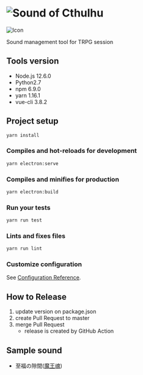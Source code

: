 # ![Sound of Cthulhu](./icons/Images/logo1.png "logo")

![Icon](./icons/Images/android/mipmap-xxxhdpi/ic_launcher.png "icon")

Sound management tool for TRPG session

## Tools version

- Node.js 12.6.0
- Python2.7
- npm 6.9.0
- yarn 1.16.1
- vue-cli 3.8.2

## Project setup

```sh
yarn install
```

### Compiles and hot-reloads for development

```sh
yarn electron:serve
```

### Compiles and minifies for production

```sh
yarn electron:build
```

### Run your tests

```sh
yarn run test
```

### Lints and fixes files

```sh
yarn run lint
```

### Customize configuration

See [Configuration Reference](https://cli.vuejs.org/config/).

## How to Release

1. update version on package.json
2. create Pull Request to master
3. merge Pull Request
   - release is created by GitHub Action

## Sample sound

- 至福の隙間([魔王魂](https://maoudamashii.jokersounds.com/))
